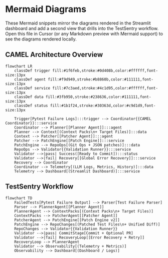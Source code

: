 # Mermaid Diagrams

These Mermaid snippets mirror the diagrams rendered in the Streamlit dashboard and add a second view that drills into the TestSentry workflow. Open this file in Cursor (or any Markdown preview with Mermaid support) to see the diagrams rendered locally.

## CAMEL Architecture Overview

```mermaid
flowchart LR
    classDef trigger fill:#1f6feb,stroke:#0d408b,color:#ffffff,font-size:13px
    classDef agent fill:#f9d949,stroke:#b8860b,color:#111111,font-size:13px
    classDef service fill:#7c3aed,stroke:#4c1d95,color:#ffffff,font-size:13px
    classDef data fill:#3fb950,stroke:#238636,color:#111111,font-size:13px
    classDef status fill:#1b1f24,stroke:#30363d,color:#c9d1d9,font-size:13px

    Trigger[Pytest Failure Logs]:::trigger --> Coordinator{{CAMEL Coordinator}}:::service
    Coordinator --> Planner[[Planner Agent]]:::agent
    Planner --> Context[(Context Packs\n+ Target Files)]:::data
    Context --> Patcher[[Patcher Agent]]:::agent
    Patcher --> PatchEngine[[Patch Engine]]:::service
    PatchEngine --> RepoOps[(Git Ops + JSON patches)]:::data
    RepoOps --> Validator{{Validation Runner}}:::service
    Validator -->|pass| Success([Ready to Commit]):::status
    Validator -->|fail| Recovery[[Global Error Recovery]]:::service
    Recovery --> Coordinator
    Coordinator --> Telemetry[(LLM Logs, Metrics, History)]:::data
    Telemetry --> Dashboard[(Streamlit Dashboard)]:::service
```

## TestSentry Workflow

```mermaid
flowchart TD
    FailedTests[Pytest Failure Output] --> Parser[Test Failure Parser]
    Parser --> PlannerAgent[[Planner Agent]]
    PlannerAgent --> ContextPacks[(Context Packs\n+ Target Files)]
    ContextPacks --> PatcherAgent[[Patcher Agent]]
    PatcherAgent --> PatchEngine[[Patch Engine v2]]
    PatchEngine --> RepoChanges[(Patched Test Files\n+ Unified Diff)]
    RepoChanges --> Validator{{Validation Runner}}
    Validator -->|pass| CommitStage[Commit + Optional PR]
    Validator -->|fail| RecoveryLoop[[Error Recovery + Retry]]
    RecoveryLoop --> PlannerAgent
    Validator --> Observability[(Telemetry + Metrics)]
    Observability --> Dashboard[(Dashboard / Logs)]
```

